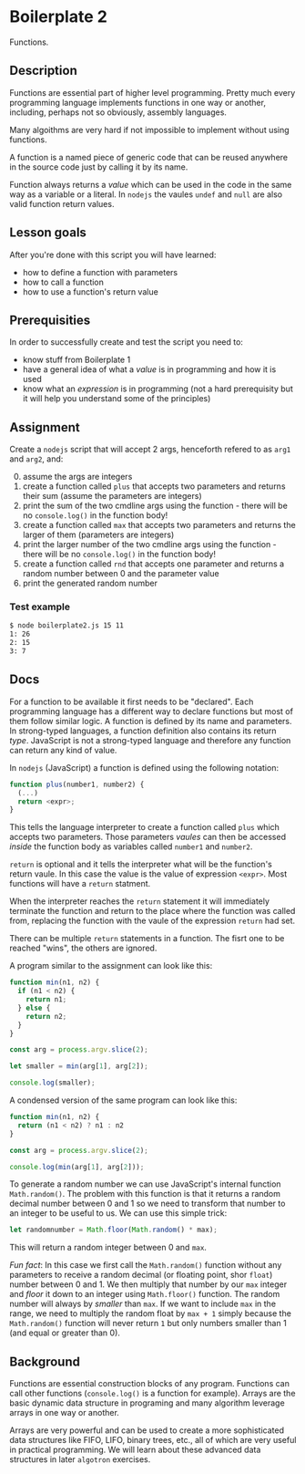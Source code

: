 # Boilerplate 2

Functions.

## Description

Functions are essential part of higher level programming. Pretty much
every programming language implements functions in one way or another,
including, perhaps not so obviously, assembly languages.

Many algoithms are very hard if not impossible to implement without
using functions.

A function is a named piece of generic code that can be reused anywhere
in the source code just by calling it by its name. 

Function always returns a _value_ which can be used in the code in the same
way as a variable or a literal. In `nodejs` the vaules  `undef` and
`null` are also valid function return values. 


## Lesson goals

After you're done with this script you will have learned:

  - how to define a function with parameters
  - how to call a function
  - how to use a function's return value

## Prerequisities

In order to successfully create and test the script you need to:

  - know stuff from Boilerplate 1
  - have a general idea of what a _value_ is in programming and how it is used
  - know what an _expression_ is in programming (not a hard prerequisity but
    it will help you understand some of the principles)

## Assignment

Create a `nodejs` script that will accept 2 args, henceforth
refered to as `arg1` and `arg2`, and:

0. assume the args are integers
1. create a function called `plus` that accepts two parameters and returns their sum (assume the parameters are integers)
2. print the sum of the two cmdline args using the function - there will be no `console.log()` in the function body!
3. create a function called `max` that accepts two parameters and returns the larger of them (parameters are integers)
4. print the larger number of the two cmdline args using the function - there will be no `console.log()` in the function body!
5. create a function called `rnd` that accepts one parameter and returns a random number between 0 and the parameter value
6. print the generated random number


### Test example
```bash
$ node boilerplate2.js 15 11
1: 26
2: 15
3: 7
```

## Docs

For a function to be available it first needs to be "declared". Each programming language has a different way to
declare functions but most of them follow similar logic. A function is defined by its name and parameters. In
strong-typed languages, a function definition also contains its return _type_. JavaScript is not a strong-typed
language and therefore any function can return any kind of value.

In `nodejs` (JavaScript) a function is defined using the following notation:
```js
function plus(number1, number2) {
  (...)
  return <expr>;
}
```

This tells the language interpreter to create a function called `plus` which accepts two parameters. Those
parameters _vaules_ can then be accessed _inside_ the function body as variables called `number1` and `number2`.

`return` is optional and it tells the interpreter what will be the function's return vaule. In this case the
value is the value of expression `<expr>`. Most functions will have a `return` statment.

When the interpreter reaches the `return` statement it will immediately terminate the function and return
to the place where the function was called from, replacing the function with the vaule of the expression
`return` had set.

There can be multiple `return` statements in a function. The fisrt one to be reached "wins", the others
are ignored.

A program similar to the assignment can look like this:
```js
function min(n1, n2) {
  if (n1 < n2) {
    return n1;
  } else {
    return n2;
  }
}

const arg = process.argv.slice(2);

let smaller = min(arg[1], arg[2]);

console.log(smaller);
```

A condensed version of the same program can look like this:
```js
function min(n1, n2) {
  return (n1 < n2) ? n1 : n2
}

const arg = process.argv.slice(2);

console.log(min(arg[1], arg[2]));
```

To generate a random number we can use JavaScript's internal function `Math.random()`. The problem with
this function is that it returns a random decimal number between 0 and 1 so we need to transform that
number to an integer to be useful to us. We can use this simple trick:
```js
let randomnumber = Math.floor(Math.random() * max);
```

This will return a random integer between 0 and `max`.

_Fun fact_: In this case we first call the `Math.random()` function without any parameters to receive a random
decimal (or floating point, shor `float`) number between 0 and 1. We then multiply that number by our `max`
integer and _floor_ it down to an integer using `Math.floor()` function. The random number will always by
_smaller_ than `max`. If we want to include `max` in the range, we need to multiply the random float by `max + 1`
simply because the `Math.random()` function will never return `1` but only numbers smaller than 1 (and equal or greater
than 0).

## Background

Functions are essential construction blocks of any program. Functions can call other functions (`console.log()` is
a function for example).
Arrays are the basic dynamic data structure in programing and many algorithm leverage arrays in one way or another.

Arrays are very powerful and can be used to create a more sophisticated data structures like FIFO, LIFO,
binary trees, etc., all of which are very useful in practical programming. We will learn about these
advanced data structures in later `algotron` exercises.

